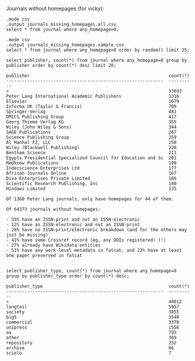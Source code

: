 
Journals without homepages (for vicky):

    .mode csv
    .output journals_missing_homepages.all.csv
    select * from journal where any_homepage=0;

    .mode csv
    .output journals_missing_homepages.sample.csv
    select * from journal where any_homepage=0 order by random() limit 25;

    select publisher, count(*) from journal where any_homepage=0 group by publisher order by count(*) desc limit 20;

    publisher                                                     count(*)
    ------------------------------------------------------------  ----------
    ¤                                                             33033
    Peter Lang International Academic Publishers                  1316
    Elsevier                                                      1079
    Informa UK (Taylor & Francis)                                 709
    Springer-Verlag                                               481
    OMICS Publishing Group                                        417
    Georg Thieme Verlag KG                                        355
    Wiley (John Wiley & Sons)                                     344
    SAGE Publications                                             267
    Science Publishing Group                                      259
    Al Manhal FZ, LLC                                             258
    Wiley (Blackwell Publishing)                                  220
    Bentham Science                                               211
    Egypts Presidential Specialized Council for Education and Sc  201
    Medknow Publications                                          199
    Inderscience Enterprises Ltd                                  177
    African Journals Online                                       167
    Diva Enterprises Private Limited                              166
    Scientific Research Publishing, Inc                           140
    Hindawi Limited                                               135

    Of 1360 Peter Lang journals, only have homepages for 44 of them.

    Of 64373 journals without homepages:
    
    - 35% have an ISSN-print and not an ISSN-electronic
    - 12% have an ISSN-electronic and not an ISSN-print
    - 28% have no ISSN-print/electronic breakdown (and for the others may just be missing)
    - 41% have some Crossref record (eg, any DOIs registered) (!)
    - 27% already have Wikidata entities
    - 51% have any work-level metadata in fatcat, and 23% have at least one paper preserved in fatcat


    select publisher_type, count(*) from journal where any_homepage=0 group by publisher_type order by count(*) desc;

    publisher_type                                                count(*)  
    ------------------------------------------------------------  ----------
    ¤                                                             44612     
    longtail                                                      5957      
    society                                                       3855      
    big5                                                          3548      
    commercial                                                    3378      
    unipress                                                      1556      
    oa                                                            793       
    other                                                         369       
    repository                                                    232       
    archive                                                       66        
    scielo                                                        7

